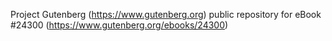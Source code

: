 Project Gutenberg (https://www.gutenberg.org) public repository for eBook #24300 (https://www.gutenberg.org/ebooks/24300)
